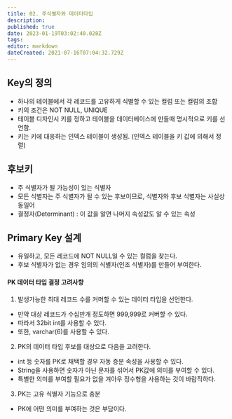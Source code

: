 ```yaml
---
title: 02. 주식별자와 데이터타입
description: 
published: true
date: 2023-01-19T03:02:40.028Z
tags: 
editor: markdown
dateCreated: 2021-07-16T07:04:32.729Z
---
```


## Key의 정의	
- 하나의 테이블에서 각 레코드를 고유하게 식별할 수 있는 컬럼 또는 컬럼의 조합
- 키의 조건은 NOT NULL, UNIQUE
- 테이블 디자인시 키를 정하고 테이블을 데이터베이스에 만들때 명시적으로 키를 선언함.
- 키는 키에 대응하는 인덱스 테이블이 생성됨.
(인덱스 테이블을 키 값에 의해서 정렬)

## 후보키
- 주 식별자가 될 가능성이 있는 식별자
- 모든 식별자는 주 식별자가 될 수 있는 후보이므로, 식별자와 후보 식별자는 사실상 동일어
- 결정자(Determinant) : 이 값을 알면 나머지 속성값도 알 수 있는 속성

## Primary Key 설계
- 유일하고, 모든 레코드에 NOT NULL일 수 있는 컬럼을 찾는다.
- 후보 식별자가 없는 경우 임의의 식별자(인조 식별자)를 만들어 부여한다.
#### PK 데이터 타입 결정 고려사항
1. 발생가능한 최대 레코드 수를 커머할 수 있는 데이터 타입을 선언한다.
- 만약 대상 레코드가 수십만개 정도하면 999,999로 커버할 수 있다.
- 따라서 32bit int를 사용할 수 있다.
- 또한, varchar(6)를 사용할 수 있다.

2. PK의 데이터 타입 후보를 대상으로 다음을 고려한다.
- int 등 숫자를 PK로 채택할 경우 자동 증분 속성을 사용할 수 있다.
- String을 사용하면 숫자가 아닌 문자를 섞어서 PK값에 의미를 부여할 수 있다.
- 특별한 의미를 부여할 필요가 없을 겨아우 정수형을 사용하는 것이 바람직하다.

3. PK는 고유 식별자 기능으로 충분
- PK에 어떤 의미를 부여하는 것은 부담이다.

